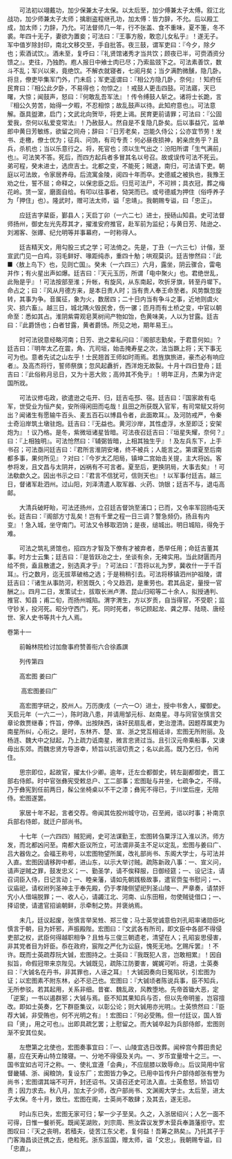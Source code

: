 <!-- { "loadSidebar": true } -->
　　可法初以翊戴功，加少保兼太子太保。以太后至，加少傅兼太子太傅。叙江北战功，加少师兼太子太师；擒剧盗程继孔功，加太傅：皆力辞，不允。后以殿工成，加太师；力辞，乃允。可法督师几一年，行不张盖、食不重味，夏不箑，冬不裘。年四十无子，妻欲为置妾；可法曰：『王事方殷，敢恋儿女私乎』！遂无子。军中值岁除封印，南北文移交至，手自批答。夜三鼓，谓军吏曰：『今夕，除夕也；索酒试饮』。酒未至，复呼曰：『礼贤馆诸秀才当共饮；顾夜已半，可赍酒资分馈之』。吏往，乃独酌。庖人报日中飨士肉已尽；乃索盐豉下之。可法素善饮，数斗不乱；军兴以来，竟绝饮。不解衣就寝者，七阅月矣；当夕满酌微醺，隐几卧。将旦，僚吏毕集军门外，门未启；军吏遥谓曰：『相公方隐几卧，奈何』！知府任民育曰：『相公此夕卧，不易得也；勿惊之』！戒鼓人更击四鼓。可法寤，天已曙，大惊；闻鼓声，怒曰：『何敢乱吾军法』！传令缚鼓人斩之。诸将士长跪，言『相公久劳苦，始得一夕暇，不忍相惊；故乱鼓声以待。此知府意也』。可法意解。亟具盥漱，启门；文武北向贺毕，将吏上谒。民育更前请罪；可法曰：『公固爱我，奈何以私爱变常法』！乃赦鼓人。然自是不复隐几卧矣。后以事益冗，监单郎中黄日芳敏练，欲留之同舟；辞曰：『日芳老矣，岂能久侍公；公亦宜节劳！发书、走檄，僚士优为；征兵、问饷，有司专责：何必昼夜损神，躬亲庶务乎？且兵，杀机也；当以乐意行之。将，死官也；须以生气出之：汾阳所谓「生气满前」也』。可法笑不答。死后，而四方起兵者多冒其名以号召。故或误传可法不死云。弟可程，癸未进士，选庶吉士。北都之变，不能死；贼退，南归，可法请下吏。朝庭以可法故，令家居养母。后流寓金陵，阅四十年而卒。史德威之被执也，我豫王劝之仕，誓不屈；命释之，以保忠臣之后。归觅可法尸，不可辨；具衣冠，葬之梅花岭。赁一室，磨面自给。有叩以往事者，恸哭而已。或号德威为押住（俗呼养子为「押住」也）。隆武时，赠可法太师，谥「忠靖」。我朝赐专谥，曰「忠正」。

　　应廷吉字棐臣，鄞县人；天启丁卯（一六二七）进士，授砀山知县。史可法督师扬州，御史左光先荐其才，擢淮安府推官，赴军前为监纪；与黄日芳、陆逊之、刘湘客、张鑻、纪允明等并事幕府，一时称得人。

　　廷吉精天文，用勾股三式之学；可法倚之。先是，丁丑（一六三七）计偕，至宣武门见一白鸡，羽毛鲜好、喙距纯赤，重四十觔；哄观莫识。廷吉惨然曰：『此■〈敖上鸟下〉也，见则亡国』。癸未（一六四三）六月，露坐，阴云骤合，雷电并作；有火星出声如爆。廷吉曰：『天元玉历，所谓「电中聚火」也。君绝世乱，此殆是乎』！可法按部至淮；升帐，有旋风，从东南起，吹折牙旗，转至丹墀下。命占之；曰：『风从月德方来，是本日贵人时；当有贵人奉王命至者。风势飘忽旋转，其事为争。音属征，象为火，数居四；二十日内当有争斗之事，近地则虞火灾、损六畜』。越三日，城北隅火毁民舍，伤一骡；匝月而有土桥之变，中官以朝命至：悉如其占。淮阴紫霄观皂荚树间产物如饴，色黄味美，人以为甘露。廷吉曰：『此爵饧也；白者甘露，黄者爵饧。所见之地，期年易王』。

　　时可法锐意经略河南；日芳、逊之辈私问曰：『阁部志勤矣，于君意何如』？廷吉曰：『明年太乙在震，角、亢司垣，始击掩寿星之次，法当蹶上将；天下事无可为也。意者先试之山左乎！士民翘首王师如时雨焉。若旌旗旅进，豪杰必有响应者』。及高杰将行，誓师祭旗；忽风起纛折，西洋炮无故裂。十月十四日登舟；廷吉曰：『此俗称月忌日，又为十恶大败；高帅其不免乎』！明年正月，杰果为许定国所戕。

　　可法议修屯政，欲遣逊之屯开、归，廷吉屯邳、宿。廷吉曰：『国家故有屯军，世受业为恒产矣，安所得闲田而屯哉！且田之所获既入官军，有司常赋又将何出？闻诸生有愿输牛百头、麦五百石以博县令者，此面欺耳』。及河防戒严，令秦士奇沿岸筑土墩驻炮。廷吉曰：『无益也。黄河沙岸，其性虚浮，水至即泛；安架炮为』！议乃格。是冬，紫微垣诸星皆暗。可法夜召廷吉曰：『垣星失耀，奈何？』曰：『上相独明』。可法怆然曰：『辅弼皆暗，上相其独生乎』！及左兵东下，上手书召；可法亟问廷吉曰：『君所言淮阴安堵，终不被兵；人能言之。第谓夏至后南都多事，果何所见』？对曰：『今岁太乙阳局，镇坤二宫始击关提，主大将凶。客参将发，且文昌与太阴并，凶祸有不可言者。夏至后，更换阴局，大事去矣』！可法欷歔久之。因出书示之曰：『君言不信犹可，信则天也』！以军事付廷吉。越三日，督诸军赴泗州。过山阳，刘泽清遣人取军器、火药、饷银；廷吉不与，退屯高邮。

　　大清兵破盱眙，可法还扬州，立召廷吉督饷至浦口；已而，又令率军回扬屯天长。廷吉曰：『阁部方寸乱矣！岂有千里之程一日三调？警急频仍，扬且有内变』！急入城，坐守南门。可法又令移取泗饷；是夜，缒城出。明日城陷，得免于难。

　　可法之筑礼贤馆也，招四方才智及下僚有才被弃者，悉举任用；命廷吉董其事。时方士云集；廷吉曰：『是皆跃冶之士，坐谈有余，无裨实用。当此财匮而月给不赀，盍且散遣之，别选真才乎』？可法曰：『吾将以礼为罗，冀收什一于千百耳』。行之数月，迄无拔萃破格之选；于是稍稍引去。可法将移镇泗州护祖陵，谓廷吉曰：『诸生从事防河，积苦既久；今又趋泗，是重劳也。君其品定，量授一官酬之』。四月二日，发策试士，拔取长洲卢渭、昆山归昭等二十余人，拟授通判、推官、知县；甫二旬，而扬州城陷。渭字渭生，方以岁贡，自当得官，不受职；监守钞关，投河死。昭分守西门，死。同时死者，书记顾起龙、龚之厚、陆晓、唐经世、家人史书等共十九人焉。  

卷第十一

　　前翰林院检讨加詹事府赞善衔六合徐鼒譔

　　列传第四

　　高宏图 姜曰广

　　 高宏图姜曰广

　　高宏图字研之，胶州人。万历庚戌（一六一○）进士，授中书舍人，擢御史。天启元年（一六二一），陈时政八患，并请用邹元标、赵南星。寻与同官张慎言交章论救贾继春；忤旨，停俸。出按陕西，诛奸民扇乱者，吏治澄清。因题荐属吏为南星所纠，心衔之。是时，东林齐、楚、宣、浙之党互相诋诽，宏图无所附丽。及杨涟、魏大中之狱起，乃上疏力诋南星，微言忠贤过当。且引汉元帝乘船事，又谏毋出东郊。而魏忠贤方导游幸，矫旨以抗沮切责之；名以此高。既乃乞归，令闲住。

　　思宗即位，起故官，擢太仆少卿。逾年，迁左佥都御史，转左副都御史，晋工部右侍郎。时中官张彝宪受敕总户、工二部事；宏图耻与并坐，七疏争之，不得。乃于彝宪到任前两日，髹公坐椅桌以不干之漆；彝宪不得已，于川堂后座，无陪侍。宏图遂罢。

　　家居十年不起，言者交荐。帝闻其佐胶州城守功，召至阙，谘以时事；补南京兵部右侍郎，就迁户部尚书。

　　十七年（一六四四）贼犯阙，史可法谋勤王，宏图转刍粟浮江入淮以济。师方发，而北都凶问至。南都大臣议所立，可法谓非英主不足以定乱，宏图与姜曰广、吕大器佐之。会福王称号，以宏图物望所属，改礼部尚书、东阁大学士，与可法并入直。宏图因请移跸中都，进山东，以示大举讨贼。疏陈新政八事：一、宣义问，请声逆贼之罪，鼓发忠义；一、勤圣学，请不俟释服，日御经筵；一、设记注，请召词臣入侍，日记言动；一、睦亲藩，请如先朝践极故事，遣官赍玺书慰问；一、议庙祀，请权祔列圣神主于奉先殿，仍于孝陵侧望祀列圣山陵一、严章奏，请禁奸宄小人借端脱罪；一、收人心，请蠲江北、河南、山东田租，勿使贼徒借口；一、择诏使，请遣官招谕朝鲜，示牵制之势。并褒纳焉。

　　未几，廷议起废，张慎言举吴甡、郑三俊；马士英党诚意伯刘孔昭率诸勋臣叱慎言于朝，目为奸邪，声振殿陛。宏图曰：『文武各有所司，即文臣中各部不得侵吏部之权，武臣何得越职相争？且甡与三俊三朝遗老，清望在人；孔昭妄思侵害，非其党者目为奸臣。忝在政府，宸陛之严化为讼庭，愧死无地。乞赐斥罢』！不许。既而士英疏荐阮大铖，宏图持之。士英曰：『我既犯人言，岂敢相累』！因自拟旨，命假冠带来京陛见。大铖既见，疏陈江防要害，娓娓可听。将退，士英奏曰：『大铖名在丹书，非其罪也，人诬之耳』！大铖因奏向日冤陷状，引宏图为证；以宏图素不附东林，必不忌己也。宏图曰：『大铖顷者陈说兵事，臣不知兵，无所参驳。若其起用，关系非细。昔崔、魏乱政，风教堕地。先帝首锄大恶，定「逆案」一书以遏群邪；大铖与焉。臣不知其果知兵与否，但以先帝明鉴，岂容擅改。即如士英奏，乞下群臣集议，以彰公论；则大铖用亦光明』。士英愤然曰：『臣荐大铖，非受贿也，何不光明之有』！宏图曰：『何必受贿。但一付廷议，国人皆曰「贤」，用之可也』。出即具疏乞罢；上慰留之。而大铖卒起为兵部侍郎，宏图则渐不安其位矣。

　　左懋第之北使也，宏图奏事宜曰：『一、山陵宜选日改葬。闻梓宫今葬田贵妃墓，应在天寿山特立陵寝。一、分地不得侵及关内。一、岁币宜量增十之三。一、国书宜如古可汗之称。一、使礼宜遵「会典」，不应屈膝以致辱命』。后议简用中官督畿辅、浙、闽粮饷，复设东厂；宏图皆力争之。已用中旨传升户部侍郎张有誉为尚书；宏图谓其端不可开，封还诏书。又请召还史可法入直。士英愈怒，矫旨切责；因力求去。秋八月，加太子少师，改户部尚书、文渊阁大学士。太后至，进太子太保。冬十月，致仕。宏图在阁，士英尚不敢肆；及其去，遂无忌。

　　时山东已失，宏图无家可归；挈一少子至吴。久之，入浙居绍兴；人乞一面不可得，日惟一餐祈死。既闻芜湖败，刘宗周、熊汝霖议发罗木营兵奉潞藩拒守。宏图叹曰：『天之丧明，若穑夫，徒苦江东父老，复何益！吾筹之熟矣』。乃托其子于门客海昌谈迁携之去，绝粒死。浙东监国，赠太师，谥「文忠」。我朝赐专谥，曰「忠直」。

